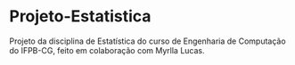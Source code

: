 # Projeto-Estatistica
Projeto da disciplina de Estatística  do curso de Engenharia de Computação do IFPB-CG, feito em colaboração com Myrlla Lucas.
